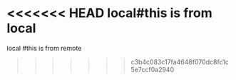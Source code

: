 <<<<<<< HEAD
local#this is from local 
=======
local 
#this is from remote
>>>>>>> c3b4c083c17fa4648f070dc8fc1c5e7ccf0a2940
